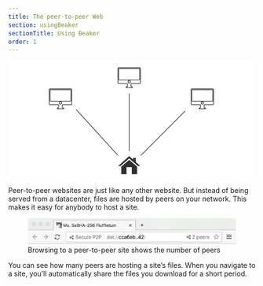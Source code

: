 ```yaml
---
title: The peer-to-peer Web
section: usingBeaker
sectionTitle: Using Beaker
order: 1
---
```


<img src="/img/docs/tour-intro.png" class="centered">

Peer-to-peer websites are just like any other website. But instead of being served from a datacenter, files are hosted by peers on your network. This makes it easy for anybody to host a site.

<figure>
<img src="/img/docs/tour-site-peer-count.jpg">
<figcaption>Browsing to a peer-to-peer site shows the number of peers</figcaption>
</figure>

You can see how many peers are hosting a site’s files. When you navigate to a site, you’ll automatically share the files you download for a short period.
